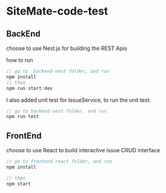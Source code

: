 # SiteMate-code-test


## BackEnd
choose to use Nest.js for building the REST Apis

how to run
```js
// go to  backend-nest folder, and run
npm install
// then
npm run start:dev 
```

I also added unit test for IssueService, to run the unit test:
```js
// go to backend-nest folder, and run
npm run test
```

## FrontEnd
choose to use React to build interactive issue CRUD interface

```js
// go to frontend-react folder, and run
npm install

// then
npm start

```
